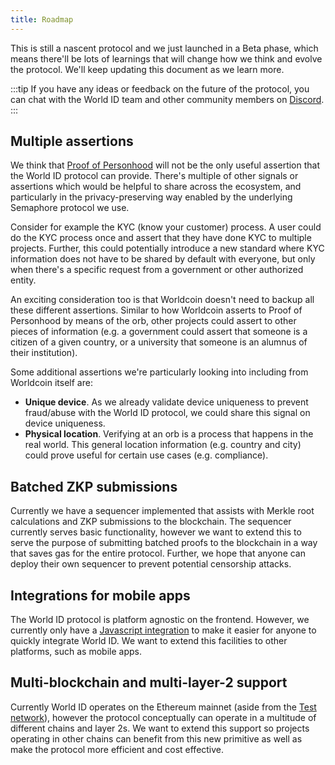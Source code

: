 ```yaml
---
title: Roadmap
---
```


This is still a nascent protocol and we just launched in a Beta phase, which means there'll be lots of learnings that will change how we think and evolve the protocol. We'll keep updating this document as we learn more.

:::tip
If you have any ideas or feedback on the future of the protocol, you can chat with the World ID team and other community members on [Discord](https://discord.gg/worldcoin).
:::

## Multiple assertions

We think that [Proof of Personhood](/docs/advanced/proof-of-personhood) will not be the only useful assertion that the World ID protocol can provide. There's multiple of other signals or assertions which would be helpful to share across the ecosystem, and particularly in the privacy-preserving way enabled by the underlying Semaphore protocol we use.

Consider for example the KYC (know your customer) process. A user could do the KYC process once and assert that they have done KYC to multiple projects. Further, this could potentially introduce a new standard where KYC information does not have to be shared by default with everyone, but only when there's a specific request from a government or other authorized entity.

An exciting consideration too is that Worldcoin doesn't need to backup all these different assertions. Similar to how Worldcoin asserts to Proof of Personhood by means of the orb, other projects could assert to other pieces of information (e.g. a government could assert that someone is a citizen of a given country, or a university that someone is an alumnus of their institution).

Some additional assertions we're particularly looking into including from Worldcoin itself are:

- **Unique device**. As we already validate device uniqueness to prevent fraud/abuse with the World ID protocol, we could share this signal on device uniqueness.
- **Physical location**. Verifying at an orb is a process that happens in the real world. This general location information (e.g. country and city) could prove useful for certain use cases (e.g. compliance).

## Batched ZKP submissions

Currently we have a sequencer implemented that assists with Merkle root calculations and ZKP submissions to the blockchain. The sequencer currently serves basic functionality, however we want to extend this to serve the purpose of submitting batched proofs to the blockchain in a way that saves gas for the entire protocol. Further, we hope that anyone can deploy their own sequencer to prevent potential censorship attacks.

## Integrations for mobile apps

The World ID protocol is platform agnostic on the frontend. However, we currently only have a [Javascript integration](/docs/js) to make it easier for anyone to quickly integrate World ID. We want to extend this facilities to other platforms, such as mobile apps.

## Multi-blockchain and multi-layer-2 support

Currently World ID operates on the Ethereum mainnet (aside from the [Test network](/docs/about/test-network)), however the protocol conceptually can operate in a multitude of different chains and layer 2s. We want to extend this support so projects operating in other chains can benefit from this new primitive as well as make the protocol more efficient and cost effective.
